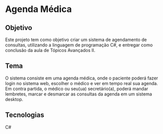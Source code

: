 # Agenda Médica
## Objetivo
Este projeto tem como objetivo criar um sistema de agendamento de consultas, utilizando a linguagem de programação C#, e entregar como conclusão da aula de Tópicos Avançados II.

## Tema
O sistema consiste em uma agenda médica, onde o paciente poderá fazer login no sistema web, escolher o médico e ver em tempo real sua agenda.
Em contra partida, o médico ou seu(ua) secretário(a), poderá mandar lembretes, marcar e desmarcar as consultas da agenda em um sistema desktop.

## Tecnologias

C#
